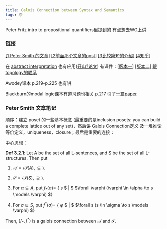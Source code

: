 ```yaml
---
title: Galois Connection between Syntax and Semantics
tags: 杂
---
```


Peter Fritz intro to propositional quantifiers里提到的 有点想去WG上讲

<!--more-->

### 链接

[[1 Peter Smith 的文章]](https://www.logicmatters.net/resources/pdfs/Galois.pdf) [[2前面那个文章的post]](https://www.logicmatters.net/2010/06/03/the-galois-connection-between-syntax-and-semantics/) [[3比较简短的介绍]](https://faculty.uml.edu/jpropp/galois.pdf?curius=3) [[4知乎]](https://zhuanlan.zhihu.com/p/34638145)

在 [abstract interpretation](https://en.wikipedia.org/wiki/Abstract_interpretation) 也有应用([开山?论文](https://dl.acm.org/doi/pdf/10.1145/567752.567778)) 有课件：[[版本一]](https://www.cs.cmu.edu/~emc/15817-s11/lect-mar30.pdf#page81) [[版本二]](https://www.cs.cmu.edu/~emc/15414-f11/lecture/lec19_GaloisConnections.pdf#page81) [跟topology的联系](https://mathoverflow.net/questions/35719/when-does-a-galois-connection-induce-a-topology)

Awodey课本 p.219-p.225 也有讲 

Blackburn的modal logic课本有道习题也相关 p.217 引了[一篇paper](https://www.cambridge.org/core/journals/mathematical-structures-in-computer-science/article/temporal-logic-of-coalgebras-via-galois-algebras/1D39FFB32D0554D0285109D1487D785E)

### Peter Smith 文章笔记

顺序：建立 poset 的一些基本概念 (最重要的是inclusion posets: you can build a complete lattice out of any set)，然后讲 Galois Connection定义 及一堆推论 等价定义，uniqueness，closure；最后是重要的连接：

中心思想：

**Def 3.2.1**: Let A be the set of all L-sentences, and S be the set of all L-structures. Then put

1. $\mathscr{A} = \langle \mathcal{P}(A), \subseteq \rangle$.

2. $\mathscr{S} = \langle \mathcal{P}(S), \supseteq \rangle$.

3. For $\alpha \subseteq A$,
put $f_*(\sigma) =$ { 
$s$
$ | $ 
$\forall \varphi (\varphi \in \alpha \to s \models \varphi) $}

4. For $\sigma \subseteq S$,
put $f^*(\sigma) =$ { 
$\varphi$
$ | $ 
$\forall s (s \in \sigma \to s \models \varphi) $}

Then,
$\langle f_* , f^* \rangle$
is a galois connection between $\mathscr{A} \text{ and } \mathscr{S}$.
